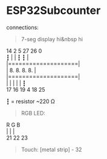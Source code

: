 # ESP32Subcounter
connections:
> 7-seg display
hi&nbsp hi

  14  2  5  27 26 0     \
   ┇  |  |  ┇  ┇  |     \
|====================|  \
|     8. 8. 8. 8.    |  \
|====================|  \
   |  |  |  |  |  ┇     \
  17 16  19 4 18  25
  
┇ = resistor ~220 Ω
  
> RGB LED:

  R   G   B \
  |   |   | \
  21  22  23
 
> Touch: 
\[metal strip\] - 32
